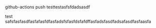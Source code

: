 github-actions push testtestasfsfdadsasdf

test safsfasfasdfasfafasfdfasfadsfsfasfdsfafdffasfadsfasdfadsafasdfasfaasfa